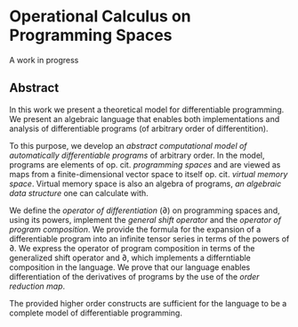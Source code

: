 # Operational Calculus on Programming Spaces
A work in progress

## Abstract

In this work we present a theoretical model for differentiable programming. We present an algebraic language that enables both implementations and analysis of differentiable programs (of arbitrary order of differentition).

To this purpose, we develop an _abstract computational model of automatically differentiable programs_ of arbitrary order. In the model, programs are elements of op. cit. _programming spaces_ and are viewed as maps from a finite-dimensional vector space to itself op. cit. _virtual memory space_.
   Virtual memory space is also an algebra of programs, _an algebraic data structure_ one can calculate with.
   
We define the _operator of differentiation_ (∂) on programming spaces and, using its powers, implement the _general shift operator_ and the _operator of program composition_.
We provide the formula for the expansion of a differentiable program into an infinite tensor series in terms of the powers of ∂. We express the operator of program composition in terms of the generalized shift operator and ∂, which implements a differntiable composition in the language. We prove that our language enables differentiation of the derivatives of programs by the use of the _order reduction map_.
   
The provided higher order constructs are sufficient for the language to be a complete model of differentiable programming. 
